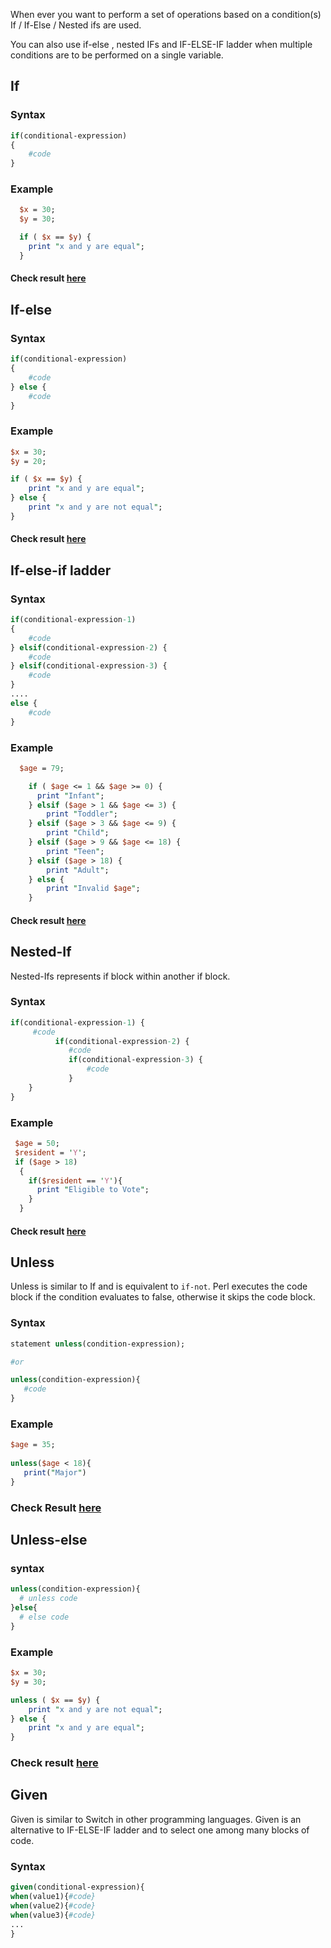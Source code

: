 When ever you want to perform a set of operations based on a condition(s) If / If-Else / Nested ifs are used.

You can also use if-else , nested IFs and IF-ELSE-IF ladder when multiple conditions are to be performed on a single variable.

## If

### Syntax

```perl
if(conditional-expression)
{
    #code
}
```
### Example

```perl
  $x = 30;
  $y = 30;

  if ( $x == $y) {
    print "x and y are equal";
  }
```
#### Check result [here](https://onecompiler.com/perl/3vnufqbpw)

## If-else

### Syntax

```perl
if(conditional-expression)
{
    #code
} else {
    #code
}
```
### Example

```perl
$x = 30;
$y = 20;

if ( $x == $y) {
    print "x and y are equal";
} else {
    print "x and y are not equal";  
}
```
#### Check result [here](https://onecompiler.com/perl/3vnufv3jb)

## If-else-if ladder

### Syntax
```perl
if(conditional-expression-1)
{
    #code
} elsif(conditional-expression-2) {
    #code
} elsif(conditional-expression-3) {
    #code
}
....
else {
    #code
}
```

### Example
```perl
  $age = 79;

    if ( $age <= 1 && $age >= 0) {
      print "Infant";
    } elsif ($age > 1 && $age <= 3) {
        print "Toddler";
    } elsif ($age > 3 && $age <= 9) {
        print "Child";
    } elsif ($age > 9 && $age <= 18) {
        print "Teen";
    } elsif ($age > 18) {
        print "Adult";
    } else {
        print "Invalid $age";
    }
```
#### Check result [here](https://onecompiler.com/perl/3vnufzdz5)

## Nested-If

Nested-Ifs represents if block within another if block. 

### Syntax
```perl
if(conditional-expression-1) {    
     #code    
          if(conditional-expression-2) {  
             #code
             if(conditional-expression-3) {
                 #code
             }  
    }    
}
```

### Example
```perl
 $age = 50;
 $resident = 'Y';
 if ($age > 18)
  {
    if($resident == 'Y'){
      print "Eligible to Vote";
    }
  }
```
#### Check result [here](https://onecompiler.com/perl/3vnugaqs2)

## Unless

Unless is similar to If and is equivalent to `if-not`. Perl executes the code block if the condition evaluates to false,  otherwise it skips the code block.

### Syntax

```perl
statement unless(condition-expression);

#or

unless(condition-expression){
   #code 
}
```
### Example
```perl
$age = 35;
 
unless($age < 18){
   print("Major")                    
}
```
###  Check Result [here](https://onecompiler.com/perl/3vnuj6xme)

## Unless-else

### syntax

```perl
unless(condition-expression){
  # unless code
}else{
  # else code
}
```

### Example

```perl
$x = 30;
$y = 30;

unless ( $x == $y) {
    print "x and y are not equal";
} else {
    print "x and y are equal";  
}
```
### Check result [here](https://onecompiler.com/perl/3vnujet2w)

## Given

Given is similar to Switch in other programming languages. Given is an alternative to IF-ELSE-IF ladder and to select one among many blocks of code.

### Syntax
```perl
given(conditional-expression){    
when(value1){#code}
when(value2){#code}
when(value3){#code}
...
} 
```
